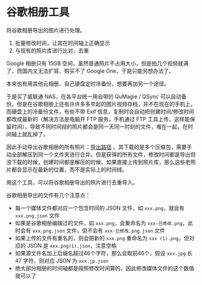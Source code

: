 谷歌相册工具
===

将谷歌相册导出的图片进行处理。

1. 批量修改时间，让其在时间轴上正确显示
2. 与现有的照片库进行比对，去重

Google 相册只有 15GB 空间，虽然普通照片不占用大小，但是拍几个视频就满了，而国内又无法扩容、购买不了 Google One，于是只能另想办法了。

本来也有用其他云相册、自己硬盘定时冷备份，想要再加另一个途径。

于是买了威联通 NAS，在各平台统一用自带的 QuMagie / QSync 可以自动备份。但是在谷歌相册上还有许许多多早起的图片视频存档，并不在现在的手机上。而硬盘上的冷备份文件，有些不带 Exif 信息，复制时会自动把创建时间/修改时间都改成最新的（解决方法是电脑开 FTP 服务，手机通过 FTP 工具上传，这样能保留时间），导致不同时间段的照片都会是同一天同一时刻的文件，堆在一起，在时间轴上就乱掉了。

因此手动导出谷歌相册的所有照片：[导出路径](https://takeout.google.com/settings/takeout) 。其下载的是多个压缩包，需要手动全部解压到同一个文件夹进行合并。但是获得的所有文件，修改时间都是导出但没下载的时候，创建时间都是解压的时候，如果直接上传到照片库，那么这些老照片都会显示在最新的位置，而不是实际上的时间线。

用这个工具，可以将谷歌相册导出的照片进行去重导入。

谷歌相册导出的文件有几个注意点：

- 每一个媒体文件都对应一个包含时间的 JSON 文件，如 `xxx.png`，就会有 `xxx.png.json` 文件
- 如果是谷歌相册编辑过的文件，如 `xxx.png`，会重命名为 `xxx-已修改.png`，此时会有 `xxx.png.json` 文件，但不会有 `xxx-已修改.png.json` 文件
- 如果上传的文件有重名的，则会把新的 `xxx.png` 重命名为 `xxx (1).png`，但对应的 JSON 是 `xxx.png(1).json`，注意空格
- 如果源文件名加上后缀名超过46个字符，那么会取前46个，假设 `xxx.jpg` 长 47 字符，则对应 JSON 为 `xxx.jp.json`
- 绝大部分相册的时间轴都是按照修改时间算的，因此修改媒体文件的这个数值就可以了